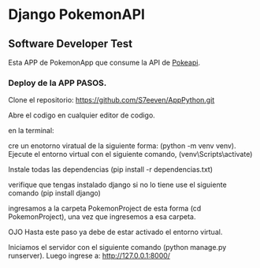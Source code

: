 # Django PokemonAPI

## Software Developer Test
Esta APP de PokemonApp que consume la API de [Pokeapi](https://pokeapi.co/).

### Deploy de la APP PASOS.

Clone el repositorio: https://github.com/S7eeven/AppPython.git

Abre el codigo en cualquier editor de codigo.

en la terminal:

cre un enotorno viratual de la siguiente forma: (python -m venv venv).
Ejecute el entorno virtual con el siguiente comando, (venv\Scripts\activate)


Instale todas las dependencias (pip install -r dependencias.txt)

verifique que tengas instalado django si no lo tiene use el siguiente comando (pip install django)

ingresamos a la carpeta PokemonProject  de esta forma (cd PokemonProject), una vez que ingresemos a esa carpeta.

OJO 
Hasta este paso ya debe de estar activado el entorno virtual.

Iniciamos el servidor con el siguiente comando (python manage.py runserver).
Luego ingrese a:  http://127.0.0.1:8000/

